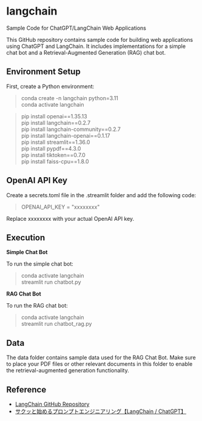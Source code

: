 # langchain

Sample Code for ChatGPT/LangChain Web Applications

This GitHub repository contains sample code for building web applications using ChatGPT and LangChain. It includes implementations for a simple chat bot and a Retrieval-Augmented Generation (RAG) chat bot.

## Environment Setup

First, create a Python environment:

> conda create -n langchain python=3.11  
> conda activate langchain  

> pip install openai==1.35.13  
> pip install langchain==0.2.7  
> pip install langchain-community==0.2.7  
> pip install langchain-openai==0.1.17  
> pip install streamlit==1.36.0  
> pip install pypdf==4.3.0  
> pip install tiktoken==0.7.0  
> pip install faiss-cpu==1.8.0  

## OpenAI API Key

Create a secrets.toml file in the .streamlit folder and add the following code:

> OPENAI_API_KEY = "xxxxxxxx"  

Replace xxxxxxxx with your actual OpenAI API key.

## Execution

**Simple Chat Bot**

To run the simple chat bot:

> conda activate langchain    
> streamlit run chatbot.py  

**RAG Chat Bot**

To run the RAG chat bot:

> conda activate langchain    
> streamlit run chatbot_rag.py  

## Data

The data folder contains sample data used for the RAG Chat Bot. Make sure to place your PDF files or other relevant documents in this folder to enable the retrieval-augmented generation functionality.

## Reference

- [LangChain GitHub Repository](https://github.com/langchain-ai/langchain)
- [サクッと始めるプロンプトエンジニアリング【LangChain / ChatGPT】](https://zenn.dev/umi_mori/books/prompt-engineer)

